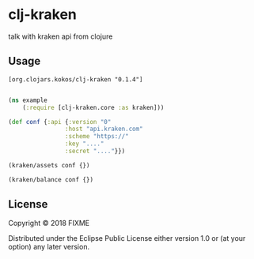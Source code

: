 # clj-kraken

talk with kraken api from clojure

## Usage

```
[org.clojars.kokos/clj-kraken "0.1.4"]
```

```clojure

(ns example
    (:require [clj-kraken.core :as kraken]))

(def conf {:api {:version "0"
                :host "api.kraken.com"
                :scheme "https://"
                :key "...."
                :secret "...."}})

(kraken/assets conf {})

(kraken/balance conf {})


```

## License

Copyright © 2018 FIXME

Distributed under the Eclipse Public License either version 1.0 or (at
your option) any later version.
